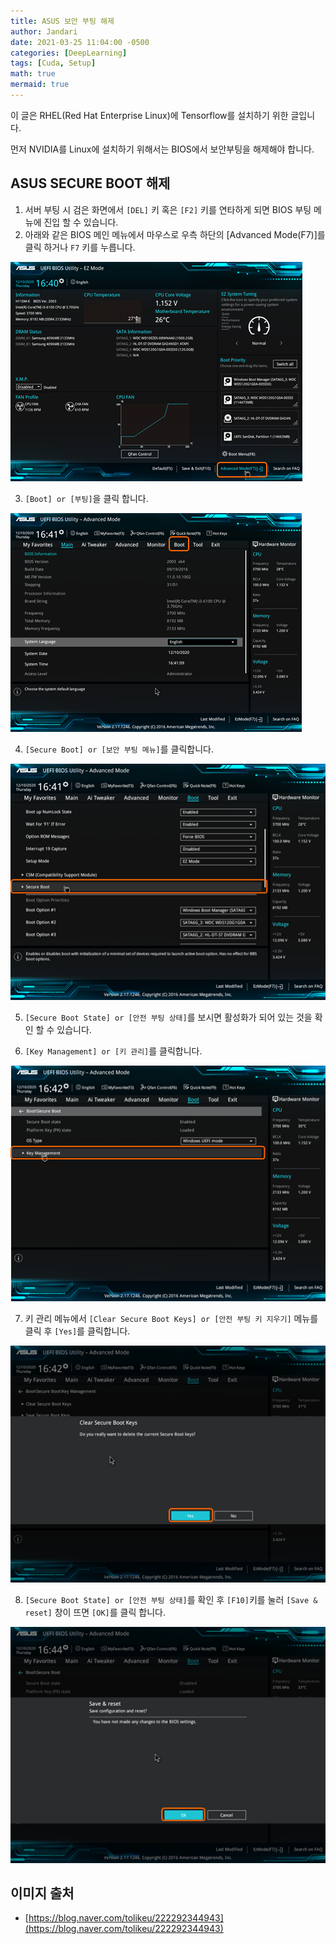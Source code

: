 ```yaml
---
title: ASUS 보안 부팅 해제
author: Jandari
date: 2021-03-25 11:04:00 -0500
categories: [DeepLearning]
tags: [Cuda, Setup]
math: true
mermaid: true
---
```


이 글은 RHEL(Red Hat Enterprise Linux)에 Tensorflow를 설치하기 위한 글입니다.

먼저 NVIDIA를 Linux에 설치하기 위해서는 BIOS에서 보안부팅을 해제해야 합니다.

## ASUS SECURE BOOT 해제

1. 서버 부팅 시 검은 화면에서 `[DEL]` 키 혹은 `[F2]` 키를 연타하게 되면 BIOS 부팅 메뉴에 진입 할 수 있습니다.
2. 아래와 같은 BIOS 메인 메뉴에서 마우스로 우측 하단의 [Advanced Mode(F7)]를 클릭 하거나 `F7` 키를 누릅니다.

![image](/assets/img/post/DeepLearning/2022-03-25-asus_secure_boot/1.png)

3. `[Boot] or [부팅]`을 클릭 합니다.

![image](/assets/img/post/DeepLearning/2022-03-25-asus_secure_boot/2.png)

4. `[Secure Boot] or [보안 부팅 메뉴]`를 클릭합니다.

![image](/assets/img/post/DeepLearning/2022-03-25-asus_secure_boot/3.png)


5. `[Secure Boot State] or [안전 부팅 상태]`를 보시면 활성화가 되어 있는 것을 확인 할 수 있습니다.

6. `[Key Management] or [키 관리]`를 클릭합니다.

![image](/assets/img/post/DeepLearning/2022-03-25-asus_secure_boot/4.png)

7. 키 관리 메뉴에서 `[Clear Secure Boot Keys] or [안전 부팅 키 지우기]` 메뉴를 클릭 후 `[Yes]`를 클릭합니다.

![image](/assets/img/post/DeepLearning/2022-03-25-asus_secure_boot/5.png)

8. `[Secure Boot State] or [안전 부팅 상태]`를 확인 후 `[F10]`키를 눌러 `[Save & reset]` 창이 뜨면 `[OK]`를 클릭 합니다.

![image](/assets/img/post/DeepLearning/2022-03-25-asus_secure_boot/6.png)

## 이미지 출처

* [https://blog.naver.com/tolikeu/222292344943](https://blog.naver.com/tolikeu/222292344943)